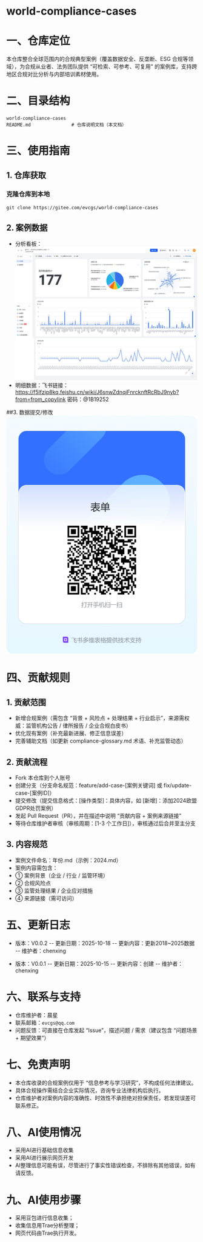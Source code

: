 # world-compliance-cases

# 一、仓库定位
本仓库整合全球范围内的合规典型案例（覆盖数据安全、反垄断、ESG 合规等领域），为合规从业者、法务团队提供 “可检索、可参考、可复用” 的案例库，支持跨地区合规对比分析与内部培训素材使用。

# 二、目录结构

```
world-compliance-cases
README.md               # 仓库说明文档（本文档）
```

# 三、使用指南
## 1. 仓库获取
### 克隆仓库到本地

```
git clone https://gitee.com/evcgs/world-compliance-cases
```

## 2. 案例数据
- 分析看板：![看板](picworld_compliance_cases.png)
- 明细数据：飞书链接：https://f5lfzip8kq.feishu.cn/wiki/J6snwZdnqiFnrcknftRcRbJ9nyb?from=from_copylink   密码：@1B19252

##3. 数据提交/修改
![提交修改](pic%E6%8F%90%E4%BA%A4.png)

# 四、贡献规则

## 1. 贡献范围
- 新增合规案例（需包含 “背景 + 风险点 + 处理结果 + 行业启示”，来源需权威：监管机构公告 / 律所报告 / 企业合规白皮书）
- 优化现有案例（补充最新进展、修正信息误差）
- 完善辅助文档（如更新 compliance-glossary.md 术语、补充监管动态）

## 2. 贡献流程
- Fork 本仓库到个人账号
- 创建分支（分支命名规范：feature/add-case-[案例关键词] 或 fix/update-case-[案例ID]）
- 提交修改（提交信息格式：[操作类型]：具体内容，如 [新增]：添加2024欧盟GDPR处罚案例）
- 发起 Pull Request（PR），并在描述中说明 “贡献内容 + 案例来源链接”
- 等待仓库维护者审核（审核周期：[1-3 个工作日]），审核通过后合并至主分支

## 3. 内容规范
- 案例文件命名：年份.md（示例：2024.md）
- 案例内容需包含：
 - ① 案例背景（企业 / 行业 / 监管环境）
 - ② 合规风险点 
 - ③ 监管处理结果 / 企业应对措施 
 - ④ 来源链接（需可访问）

# 五、更新日志
- 版本：V0.0.2
-- 更新日期：2025-10-18
-- 更新内容：更新2018~2025数据
-- 维护者：chenxing

- 版本：V0.0.1
-- 更新日期：2025-10-15
-- 更新内容：创建
-- 维护者：chenxing

# 六、联系与支持
- 仓库维护者：晨星
- 联系邮箱：`evcgs@qq.com`
- 问题反馈：可直接在仓库发起 “Issue”，描述问题 / 需求（建议包含 “问题场景 + 期望效果”）

# 七、免责声明
- 本仓库收录的合规案例仅用于 “信息参考与学习研究”，不构成任何法律建议。
- 具体合规操作需结合企业实际情况，咨询专业法律机构后执行。
- 仓库维护者对案例内容的准确性、时效性不承担绝对担保责任，若发现误差可联系修正。

# 八、AI使用情况
- 采用AI进行基础信息收集
- 采用AI进行展示网页开发
- AI整理信息可能有误，尽管进行了事实性错误检查，不排除有其他错误，如有请反馈。

# 九、AI使用步骤
- 采用豆包进行信息收集；
- 收集信息用Trae分析整理；
- 网页代码由Trae执行开发。

